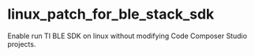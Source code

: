 # linux_patch_for_ble_stack_sdk
Enable run TI BLE SDK on linux without modifying Code Composer Studio projects.
